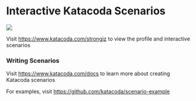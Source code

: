 # Interactive Katacoda Scenarios

[![](http://shields.katacoda.com/katacoda/strongjz/count.svg)](https://www.katacoda.com/strongjz "Get your profile on Katacoda.com")

Visit https://www.katacoda.com/strongjz to view the profile and interactive scenarios

### Writing Scenarios
Visit https://www.katacoda.com/docs to learn more about creating Katacoda scenarios

For examples, visit https://github.com/katacoda/scenario-example
